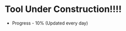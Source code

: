 <!--vanced_Keylogger
A advanced keylogger which logs the complete information regarding the target like getting the ipaddress, imges,clipboardscreenshots.-->

# Tool Under Construction!!!!
- Progress - 10% (Updated every day)
